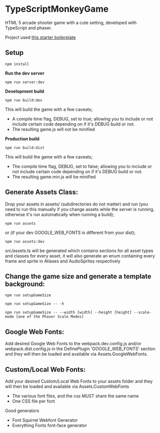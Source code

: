 # TypeScriptMonkeyGame
HTML 5 arcade shooter game with a cute setting, developed with TypeScript and phaser.

Project used [this starter boilerplate](https://github.com/rroylance/phaser-npm-webpack-typescript-starter-project)

## Setup

`npm install`

<b>Run the dev server</b>

`npm run server:dev`

<b>Development build</b>

`npm run build:dev`

This will build the game with a few caveats;
- A compile time flag, DEBUG, set to true; allowing you to include or not include certain code depending on if it's DEBUG build or not.
- The resulting game.js will not be minified

<b>Production build</b>

`npm run build:dist`

This will build the game with a few caveats;
- The compile time flag, DEBUG, set to false; allowing you to include or not include certain code depending on if it's DEBUG build or not.
- The resulting game.min.js will be minified

## Generate Assets Class:

Drop your assets in assets/ (subdirectories do not matter) and run (you need to run this manually if you change assets while the server is running, otherwise it's run automatically when running a build);

`npm run assets`

or (if your dev GOOGLE_WEB_FONTS is different from your dist);

`npm run assets:dev`

src/assets.ts will be generated which contains sections for all asset types and classes for every asset, it will also generate an enum containing every frame and sprite in Atlases and AudioSprites respectively

## Change the game size and generate a template background:

`npm run setupGameSize`

`npm run setupGameSize -- -h`

`npm run setupGameSize -- --width [width] --height [height] --scale-mode [one of the Phaser Scale Modes]`

## Google Web Fonts:

Add desired Google Web Fonts to the webpack.dev.config.js and/or webpack.dist.config.js in the DefinePlugin 'GOOGLE_WEB_FONTS' section and they will then be loaded and available via Assets.GoogleWebFonts.

## Custom/Local Web Fonts:

Add your desired Custom/Local Web Fonts to your assets folder and they will then be loaded and available via Assets.CustomWebFonts
- The various font files, and the css MUST share the same name
- One CSS file per font

Good generators
- Font Squirrel Webfont Generator
- Everything Fonts font-face generator
